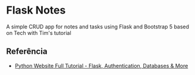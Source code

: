 
# Flask Notes

A simple CRUD app for notes and tasks  using Flask and Bootstrap 5 based on Tech with Tim's tutorial


## Referência


 - [Python Website Full Tutorial - Flask, Authentication, Databases & More](https://www.youtube.com/watch?v=dam0GPOAvVI)

